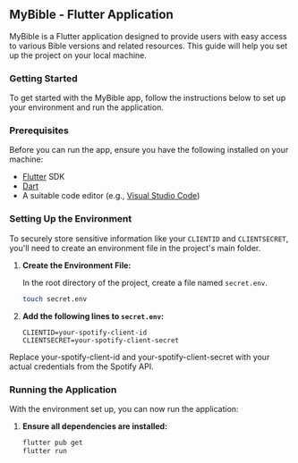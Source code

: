 ## MyBible - Flutter Application

MyBible is a Flutter application designed to provide users with easy access to various Bible versions and related resources. This guide will help you set up the project on your local machine.

### Getting Started

To get started with the MyBible app, follow the instructions below to set up your environment and run the application.

### Prerequisites

Before you can run the app, ensure you have the following installed on your machine:

- [Flutter](https://flutter.dev/docs/get-started/install) SDK
- [Dart](https://dart.dev/get-dart)
- A suitable code editor (e.g., [Visual Studio Code](https://code.visualstudio.com/))

### Setting Up the Environment

To securely store sensitive information like your `CLIENTID` and `CLIENTSECRET`, you'll need to create an environment file in the project's main folder.

1. **Create the Environment File:**

   In the root directory of the project, create a file named `secret.env`.

   ```bash
   touch secret.env
   
2. **Add the following lines to `secret.env`:**

   ```env
   CLIENTID=your-spotify-client-id
   CLIENTSECRET=your-spotify-client-secret
   
Replace your-spotify-client-id and your-spotify-client-secret with your actual credentials from the Spotify API.
### Running the Application

With the environment set up, you can now run the application:

1. **Ensure all dependencies are installed:**

   ```bash
   flutter pub get
   flutter run
